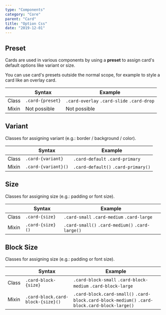 ```yaml
---
type: "Components"
category: "Core"
parent: "Card"
title: "Option Css"
date: "2019-12-01"
---
```


## Preset

Cards are used in various components by using a **preset** to assign card's default options like variant or size.

You can use card's presets outside the normal scope, for example to style a card like an overlay card.

<div class="table-scroll">

|                         | Syntax                                    | Example                       |
| ----------------------- | ----------------------------------------- | ----------------------------- |
| Class                   | `.card-{preset}`                         | `.card-overlay` `.card-slide` `.card-drop` |
| Mixin                   | Not possible                              | Not possible                  |

</div>

<demo>
  <demovanilla src="vanilla/components/core/card/preset">
  </demovanilla>
</demo>

## Variant

Classes for assigning variant (e.g.: border / background / color).

<div class="table-scroll">

|                         | Syntax                                    | Example                       |
| ----------------------- | ----------------------------------------- | ----------------------------- |
| Class                   | `.card-{variant}`                        | `.card-default` `.card-primary` |
| Mixin                   | `.card-{variant}()`                      | `.card-default()` `.card-primary()`         |

</div>

<demo>
  <demovanilla src="vanilla/components/core/card/variant">
  </demovanilla>
</demo>

## Size

Classes for assigning size (e.g.: padding or font size).

<div class="table-scroll">

|                         | Syntax                                    | Example                       |
| ----------------------- | ----------------------------------------- | ----------------------------- |
| Class                   | `.card-{size}`                           | `.card-small` `.card-medium` `.card-large`|
| Mixin                   | `.card-{size}()`                         | `.card-small()` `.card-medium()` `.card-large()`         |

</div>

<demo>
  <demovanilla src="vanilla/components/core/card/size">
  </demovanilla>
</demo>

## Block Size

Classes for assigning size (e.g.: padding or font size).

<div class="table-scroll">

|                         | Syntax                                    | Example                       |
| ----------------------- | ----------------------------------------- | ----------------------------- |
| Class                   | `.card-block-{size}`                           | `.card-block-small` `.card-block-medium` `.card-block-large`|
| Mixin                   | `.card-block.card-block-{size}()`                         | `.card-block.card-small()` `.card-block.card-block-medium()` `.card-block.card-block-large()`         |

</div>

<demo>
  <demovanilla src="vanilla/components/core/card/block-size">
  </demovanilla>
</demo>
